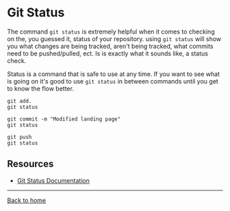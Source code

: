 # Git Status 
The command `git status` is extremely helpful when it comes to checking on the, you guessed it, status of your repository.
using `git status` will show you what changes are being tracked, aren't being tracked, what commits need to be pushed/pulled, ect.
Is is exactly what it sounds like, a status check. 

Status is a command that is safe to use at any time.
If you want to see what is going on it's good to use `git status` in between commands until you get to know the flow better.
```
git add.
git status

git commit -m "Modified landing page"
git status

git push 
git status
```

## Resources

- [Git Status Documentation](https://git-scm/docs/git-status)

---

[Back to home](../Readme.md)
